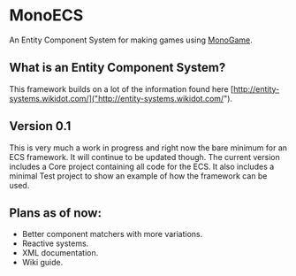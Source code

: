 # MonoECS
An Entity Component System for making games using [MonoGame]("http://www.monogame.net/").

## What is an Entity Component System?
This framework builds on a lot of the information found here [http://entity-systems.wikidot.com/]("http://entity-systems.wikidot.com/").

## Version 0.1
This is very much a work in progress and right now the bare minimum for an ECS framework. It will continue to be updated though. The current version includes a Core project containing all code for the ECS. It also includes a minimal Test project to show an example of how the framework can be used.  

## Plans as of now:
- Better component matchers with more variations.
- Reactive systems.
- XML documentation.
- Wiki guide.
